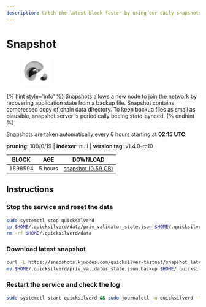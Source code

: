 ```yaml
---
description: Catch the latest block faster by using our daily snapshots.
---
```


# Snapshot

<figure><img src="https://raw.githubusercontent.com/kj89/cosmos-images/main/logos/quicksilver.png" alt=""><figcaption></figcaption></figure>

{% hint style='info' %}
Snapshots allows a new node to join the network by recovering application state from a backup file. 
Snapshot contains compressed copy of chain data directory. To keep backup files as small as plausible, 
snapshot server is periodically beeing state-synced.
{% endhint %}

Snapshots are taken automatically every 6 hours starting at **02:15 UTC**

**pruning**: 100/0/19 | **indexer**: null | **version tag**: v1.4.0-rc10

| BLOCK             | AGE             | DOWNLOAD                                                                                            |
| ----------------- | --------------- | --------------------------------------------------------------------------------------------------- |
| 1898594 | 5 hours | [snapshot (0.59 GB)](https://snapshots.kjnodes.com/quicksilver-testnet/snapshot\_latest.tar.lz4) |

## Instructions

### Stop the service and reset the data

```bash
sudo systemctl stop quicksilverd
cp $HOME/.quicksilverd/data/priv_validator_state.json $HOME/.quicksilverd/priv_validator_state.json.backup
rm -rf $HOME/.quicksilverd/data
```

### Download latest snapshot

```bash
curl -L https://snapshots.kjnodes.com/quicksilver-testnet/snapshot_latest.tar.lz4 | tar -Ilz4 -xf - -C $HOME/.quicksilverd
mv $HOME/.quicksilverd/priv_validator_state.json.backup $HOME/.quicksilverd/data/priv_validator_state.json
```

### Restart the service and check the log

```bash
sudo systemctl start quicksilverd && sudo journalctl -u quicksilverd -f --no-hostname -o cat
```
